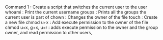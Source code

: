 Command 1 : Create a script that switches the current user to the user
whoami : Print the current username
groups : Prints all the groups the current user is part of
chown : Changes the owner of the file
touch : Create a new file
chmod u+x : Add execute permission to the owner of the file
chmod u+x, g+x, u+r : adds execute permission to the owner and the group owner, and read permission to other users, 

